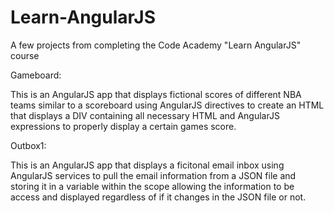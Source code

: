 # Learn-AngularJS
A few projects from completing the Code Academy "Learn AngularJS" course

Gameboard: 

This is an AngularJS app that displays fictional scores of different NBA teams similar to a scoreboard using AngularJS directives to create an HTML that displays a DIV containing all necessary HTML and AngularJS expressions to properly display a certain games score.

Outbox1: 

This is an AngularJS app that displays a ficitonal email inbox using AngularJS services to pull the email information from a JSON file and storing it in a variable within the scope allowing the information to be access and displayed regardless of if it changes in the JSON file or not. 
